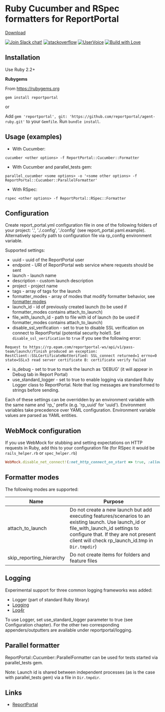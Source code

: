# Ruby Cucumber and RSpec formatters for ReportPortal

 [Download](https://rubygems.org/gems/reportportal)
 
[![Join Slack chat!](https://reportportal-slack-auto.herokuapp.com/badge.svg)](https://reportportal-slack-auto.herokuapp.com)
[![stackoverflow](https://img.shields.io/badge/reportportal-stackoverflow-orange.svg?style=flat)](http://stackoverflow.com/questions/tagged/reportportal)
[![UserVoice](https://img.shields.io/badge/uservoice-vote%20ideas-orange.svg?style=flat)](https://rpp.uservoice.com/forums/247117-report-portal)
[![Build with Love](https://img.shields.io/badge/build%20with-❤%EF%B8%8F%E2%80%8D-lightgrey.svg)](http://reportportal.io?style=flat)


## Installation

Use Ruby 2.2+

**Rubygems**

From https://rubygems.org

~~~~~~~~~~~~~~~~~~~~~~~~~~~~~~~~~~~~~~~~~~~~~~~~~~~~~~~~~~~~~~~~~~~~~~~~~~~~~~~~
gem install reportportal
~~~~~~~~~~~~~~~~~~~~~~~~~~~~~~~~~~~~~~~~~~~~~~~~~~~~~~~~~~~~~~~~~~~~~~~~~~~~~~~~

or

Add `gem 'reportportal', git: 'https://github.com/reportportal/agent-ruby.git'` to your `Gemfile`. Run `bundle install`.

## Usage (examples)

* With Cucumber:

```cucumber <other options> -f ReportPortal::Cucumber::Formatter```

* With Cucumber and parallel_tests gem:

```parallel_cucumber <some options> -o '<some other options> -f ReportPortal::Cucumber::ParallelFormatter'```

* With RSpec:

```rspec <other options> -f ReportPortal::RSpec::Formatter```

## Configuration
Create report_portal.yml configuration file in one of the following folders of your project: '.', './.config', './config' (see report_portal.yaml.example).
Alternatively specify path to configuration file via rp_config environment variable.

Supported settings:

 - uuid - uuid of the ReportPortal user
 - endpoint - URI of ReportPortal web service where requests should be sent
 - launch - launch name
 - description - custom launch description
 - project - project name
 - tags - array of tags for the launch
 - formatter_modes - array of modes that modify formatter behavior, see [formatter modes](#formatter_modes)
 - launch_id - id of previously created launch (to be used if formatter_modes contains attach_to_launch)
 - file_with_launch_id - path to file with id of launch (to be used if formatter_modes contains attach_to_launch)
 - disable_ssl_verification - set to true to disable SSL verification on connect to ReportPortal (potential security hole!). Set `disable_ssl_verification` to `true` if you see the following error:
```
Request to https://rp.epam.com/reportportal-ws/api/v1/pass-team/launch//finish produced an exception: RestClient::SSLCertificateNotVerified: SSL_connect returned=1 errno=0 state=SSLv3 read server certificate B: certificate verify failed
```
 - is_debug - set to true to mark the launch as 'DEBUG' (it will appear in Debug tab in Report Portal)
 - use_standard_logger - set to true to enable logging via standard Ruby Logger class to ReportPortal. Note that log messages are transformed to strings before sending.

Each of these settings can be overridden by an environment variable with the same name and 'rp_' prefix (e.g. 'rp_uuid' for 'uuid'). Environment variables take precedence over YAML configuration.
Environment variable values are parsed as YAML entities.

## WebMock configuration
If you use WebMock for stubbing and setting expectations on HTTP requests in Ruby,
add this to your configuration file (for RSpec it would be `rails_helper.rb` or `spec_helper.rb`)

```ruby
WebMock.disable_net_connect!(:net_http_connect_on_start => true, :allow_localhost => true, :allow => [/rp\.epam\.com/]) # Don't break Net::HTTP
```

<a name="formatter_modes"></a>
## Formatter modes

The following modes are supported:

| Name | Purpose |
| --- | --- |
| attach_to_launch | Do not create a new launch but add executing features/scenarios to an existing launch. Use launch_id or file_with_launch_id settings to configure that. If they are not present client will check rp_launch_id.tmp in `Dir.tmpdir`)
| skip_reporting_hierarchy | Do not create items for folders and feature files |

## Logging
Experimental support for three common logging frameworks was added:

- Logger (part of standard Ruby library)
- [Logging](http://rubygems.org/gems/logging)
- [Log4r](https://rubygems.org/gems/log4r)

To use Logger, set use_standard_logger parameter to true (see Configuration chapter). For the other two corresponding appenders/outputters are available under reportportal/logging.

## Parallel formatter

ReportPortal::Cucumber::ParallelFormatter can be used for tests started via parallel_tests gem.

Note: Launch id is shared between independent processes (as is the case with parallel_tests gem) via a file in `Dir.tmpdir`.

## Links

 - [ReportPortal](https://github.com/reportportal/)

